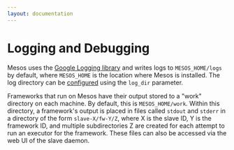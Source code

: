 ```yaml
---
layout: documentation
---
```


# Logging and Debugging

Mesos uses the [Google Logging library](http://code.google.com/p/google-glog) and writes logs to `MESOS_HOME/logs` by default, where `MESOS_HOME` is the location where Mesos is installed. The log directory can be [configured](configuration.md) using the `log_dir` parameter.

Frameworks that run on Mesos have their output stored to a "work" directory on each machine. By default, this is `MESOS_HOME/work`. Within this directory, a framework's output is placed in files called `stdout` and `stderr` in a directory of the form `slave-X/fw-Y/Z`, where X is the slave ID, Y is the framework ID, and multiple subdirectories Z are created for each attempt to run an executor for the framework. These files can also be accessed via the web UI of the slave daemon.